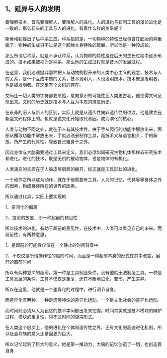 <h2>1、延异与人的发明</h2><p data-pid="XDzNcLO9">要理解技术，首先要理解人，要理解人的进化。人的进化与石制工具的漫长进化是一致的，那么石头的工具与人的进化，有着什么样的关系呢？</p><p data-pid="HtusAWSD">斯蒂格勒提出了后种系生成，种系指的是，一切物种的特性已经包含在胚胎的种里面了，物种的生成只不过是这个胚胎本身特性的延展，所以他是一种预成论。</p><p data-pid="fCChtfqN">那么所谓后种系，就是不承认种系，认为物种的特性是在后天的生长过程中逐步形成的。技术如果被视为是种系，那么他的生成过程就是技术的发展过程。</p><p data-pid="yDRL02IJ">在这里，我们必须抛弃那种把人与动物割裂开来的人类中心主义的观念，技术与人的关系，是一个互成本质的关系，技术发明人，人也发明技术，技术既是发明者，也是被发明者。在这里有个文码的存在。</p><p data-pid="ZRKM6hbo">文码比一切人类的字符都要原始，意向意识的可能性比人类更古老，他使得文码呈现出来。文码的历史就是技术与人互为本质的演进历史。</p><p data-pid="ljewToOS">在东非的旧人与新人的区别，实际上就是从遗传性向非遗传性的过渡，他是建立在新型文码程序上的。也就是说文化开始取代基因，成为演化的核心。</p><p data-pid="-rccFFwS">人类与动物不同之处，就在于人有其技术性，由于手从爬行的功能中解放出来，面部从攫取功能中解放出来，手就必须去制作工具，而技术又与语言相关，手的解放，所产生的代具性，导致自己置身于之外。</p><p data-pid="Zvj402Kl">因此身体与大脑需要通过工具来定义，我们必须如同研究生物机体那样去研究技术和进化。进化的技术，既是无机的被动物体，也是物体的有机化。</p><p data-pid="8YYehXX0">人类演变的实质在于人脑皮层扇面的展开，标志就是工具形状的进化。</p><p data-pid="xACKfspg">一个动作之所以成为动作，就在于他需要有工具，人为的记忆，代具等等身体之外的因素，构成身体所在的世界的因素。</p><p data-pid="2pNa6Ksb">所以通过代具，实际上要实现的</p><p data-pid="P8CdAh1e">1、空间化的偏离</p><p data-pid="1W7NxpIb">2、提前的放置，即一种超前的预见性</p><p data-pid="uYPPkLn9">所以技术的进化，有助于超前的预见性，在技术中，人类可以看见自己的未来。而超前性，有两种意思，</p><p data-pid="WAbxiscf">1、是超前的可能性仅仅在一个静止的时间背景中</p><p data-pid="MiQTjxiV">2、不仅仅是所谓操作性的超前时间，而且是一种超前本身的形式在其中改变，展开的超前时间</p><p data-pid="6d68jVHa">所以有两种意义的超前，第一种是工具制造条件，没有他就无法制造工具。一种是工具发展的条件，工具不仅仅是重复，还在不断地进化，变形，产生差异。</p><p data-pid="LW4pHcvc">所以在这里，他就是一个差异化的过程中，进行调节自身。</p><p data-pid="Pfsd2TmK">而差异化有两种，一种是遗传特性的差异化运动，一个是文化社会的差异化运动。</p><p data-pid="jQCIg2F5">而时间则必须从人为记忆的技术学问题出发来把握。时间其实就是技术模块的辩护过程，模块的重复性，只不过时间的极端形式。</p><p data-pid="iw7tZjLR">在人类这个层次上，他的进化在个体和遗传性之外，还有文化的高速进化机制，所以社会种族的意义比基因更为巨大。</p><p data-pid="yah7bbDQ">所以记忆起到了巨大的意义，他是第一推动力，大脑的记忆创造了一切，也创造着自身</p><p></p>